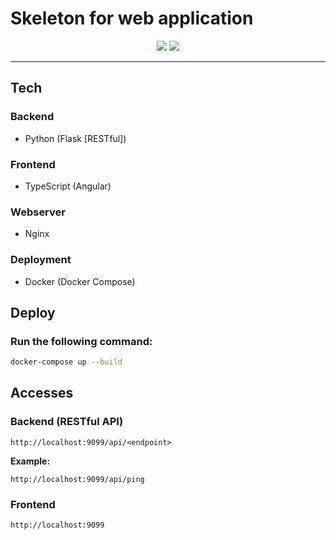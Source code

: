 # Skeleton for web application

<p align="center">
<img src="https://github.com/milanbalazs/flask-angular-skeleton/workflows/PythonBlack/badge.svg">
<img src="https://github.com/milanbalazs/flask-angular-skeleton/workflows/PythonStyle/badge.svg">
</p>

---

## Tech

### Backend
 - Python (Flask [RESTful])

### Frontend
 - TypeScript (Angular)

### Webserver
 - Nginx

### Deployment
 - Docker (Docker Compose)

## Deploy

### Run the following command:

```bash
docker-compose up --build
```

## Accesses

### Backend (RESTful API)

```text
http://localhost:9099/api/<endpoint>
```

**Example:**

```text
http://localhost:9099/api/ping
```

### Frontend

```text
http://localhost:9099
```
